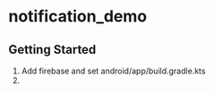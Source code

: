 # notification_demo

## Getting Started

1. Add firebase and set android/app/build.gradle.kts
2. 


